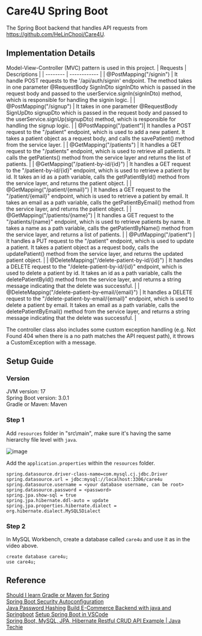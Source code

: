 # Care4U Spring Boot

The Spring Boot backend that handles API requests from https://github.com/HeLinChooi/Care4U.
## Implementation Details

Model-View-Controller (MVC) pattern is used in this project.
| Requests | Descriptions |
| -------- | ------------ |
| @PostMapping("/signin") | It handle POST requests to the '/api/auth/signin' endpoint. The method takes in one parameter @RequestBody SignInDto signInDto which is passed in the request body and passed to the userService.signIn(signInDto) method, which is responsible for handling the signin logic. |
| @PostMapping("/signup") | It takes in one parameter @RequestBody SignUpDto signupDto which is passed in the request body and passed to the userService.signUp(signupDto) method, which is responsible for handling the signup logic. |
| @PostMapping("/patient")| It handles a POST request to the "/patient" endpoint, which is used to add a new patient. It takes a patient object as a request body, and calls the savePatient() method from the service layer. |
| @GetMapping("/patients")  | It handles a GET request to the "/patients" endpoint, which is used to retrieve all patients. It calls the getPatients() method from the service layer and returns the list of patients. |
| @GetMapping("/patient-by-id/{id}") | It handles a GET request to the "/patient-by-id/{id}" endpoint, which is used to retrieve a patient by id. It takes an id as a path variable, calls the getPatientById() method from the service layer, and returns the patient object. |
| @GetMapping("/patient/{email}") | It handles a GET request to the "/patient/{email}" endpoint, which is used to retrieve a patient by email. It takes an email as a path variable, calls the getPatientByEmail() method from the service layer, and returns the patient object. |
| @GetMapping("/patients/{name}") | It handles a GET request to the "/patients/{name}" endpoint, which is used to retrieve patients by name. It takes a name as a path variable, calls the getPatientByName() method from the service layer, and returns a list of patients. |
| @PutMapping("/patient") | It handles a PUT request to the "/patient" endpoint, which is used to update a patient. It takes a patient object as a request body, calls the updatePatient() method from the service layer, and returns the updated patient object. |
| @DeleteMapping("/delete-patient-by-id/{id}") | It handles a DELETE request to the "/delete-patient-by-id/{id}" endpoint, which is used to delete a patient by id. It takes an id as a path variable, calls the deletePatientById() method from the service layer, and returns a string message indicating that the delete was successful. |
| @DeleteMapping("/delete-patient-by-email/{email}") | It handles a DELETE request to the "/delete-patient-by-email/{email}" endpoint, which is used to delete a patient by email. It takes an email as a path variable, calls the deletePatientByEmail() method from the service layer, and returns a string message indicating that the delete was successful. |

The controller class also includes some custom exception handling (e.g. Not Found 404 when there is a no path matches the API request path), it throws a CustomException with a message.

## Setup Guide
### Version
JVM version: 17  
Spring Boot version: 3.0.1  
Gradle or Maven: Maven

### Step 1
Add `resources` folder in "src\main\", make sure it's having the same hierarchy file level with `java`.

![image](https://user-images.githubusercontent.com/55231366/210317354-41214a50-a08d-4b9b-bbf8-4040626639dd.png)

Add the `application.properties` within the `resources` folder.
```
spring.datasource.driver-class-name=com.mysql.cj.jdbc.Driver
spring.datasource.url = jdbc:mysql://localhost:3306/care4u
spring.datasource.username = <your database username, can be root>
spring.datasource.password = <password>
spring.jpa.show-sql = true
spring.jpa.hibernate.ddl-auto = update
spring.jpa.properties.hibernate.dialect = org.hibernate.dialect.MySQL5Dialect
```

### Step 2
In MySQL Workbench, create a database called `care4u` and use it as in the video above.
```
create database care4u;
use care4u;
```

## Reference
[Should I learn Gradle or Maven for Spring](https://www.reddit.com/r/java/comments/pj5iu0/should_i_learn_gradle_or_maven_for_spring/)  
[Spring Boot Security Autoconfiguration](https://www.baeldung.com/spring-boot-security-autoconfiguration)  
[Java Password Hashing](https://www.baeldung.com/java-password-hashing)
[Build E-Commerce Backend with java and Springboot](https://www.youtube.com/playlist?list=PLzXSm2gSfuPJc2sSAmmud6TLpx0H7otyd)
[Setup Spring Boot in VSCode](https://code.visualstudio.com/docs/java/java-spring-boot)  
[Spring Boot, MySQL, JPA, Hibernate Restful CRUD API Example | Java Techie](https://www.youtube.com/watch?v=IucFDX3RO9U)   
